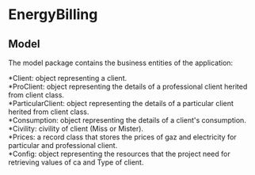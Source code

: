 # EnergyBilling
## Model
The model package contains the business entities of the application:

*Client: object representing a client.  
*ProClient: object representing the details of a professional client herited from client class.  
*ParticularClient: object representing the details of a particular client herited from client class.  
*Consumption: object representing the details of a client's consumption.  
*Civility: civility of client (Miss or Mister).  
*Prices: a record class that stores the prices of gaz and electricity for particular and professional client.  
*Config: object representing the resources that the project need for retrieving values of ca and Type of client.  
